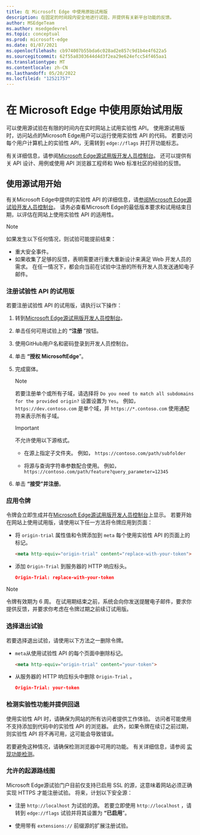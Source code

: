 ```yaml
---
title: 在 Microsoft Edge 中使用原始试用版
description: 在固定的时间段内安全地进行试验，并提供有关新平台功能的反馈。
author: MSEdgeTeam
ms.author: msedgedevrel
ms.topic: conceptual
ms.prod: microsoft-edge
ms.date: 01/07/2021
ms.openlocfilehash: cb974007b55bda6c028ad2e857c9d1b4e4f622a5
ms.sourcegitcommit: 62f55a8303644d4d3f2ea29e624efcc54f465aa1
ms.translationtype: MT
ms.contentlocale: zh-CN
ms.lasthandoff: 05/20/2022
ms.locfileid: "12521757"
---
```

# <a name="use-origin-trials-in-microsoft-edge"></a>在 Microsoft Edge 中使用原始试用版

可以使用源试验在有限的时间内在实时网站上试用实验性 API。  使用源试用版时，访问站点的Microsoft Edge用户可以运行使用实验性 API 的代码。  若要访问每个用户计算机上的实验性 API，无需转到 `edge://flags` 并打开功能标志。

有关详细信息，请参阅[Microsoft Edge源试用版开发人员控制台](https://developer.microsoft.com/microsoft-edge/origin-trials)。  还可以提供有关 API 设计、用例或使用 API 浏览器工程师和 Web 标准社区的经验的反馈。


<!-- ====================================================================== -->
## <a name="get-started-using-origin-trials"></a>使用源试用开始

有关Microsoft Edge中提供的实验性 API 的详细信息，请[参阅Microsoft Edge源试验开发人员控制台](https://developer.microsoft.com/microsoft-edge/origin-trials)。  请务必查看Microsoft Edge的最低版本要求和试用结束日期，以评估在网站上使用实验性 API 的适用性。

> [!NOTE]
> 如果发生以下任何情况，则试验可能提前结束：
> *   重大安全事件。
> *   如果收集了足够的反馈，表明需要进行重大重新设计来满足 Web 开发人员的需求。
> 在任一情况下，都会向当前在试验中注册的所有开发人员发送通知电子邮件。

### <a name="register-for-a-trial-of-an-experimental-api"></a>注册试验性 API 的试用版

若要注册试验性 API 的试用版，请执行以下操作：

1. 转到[Microsoft Edge源试用版开发人员控制台](https://developer.microsoft.com/microsoft-edge/origin-trials)。

1. 单击任何可用试验上的 **“注册** ”按钮。

1. 使用GitHub用户名和密码登录到开发人员控制台。

1. 单击 **“授权 MicrosoftEdge**”。

1. 完成窗体。

   > [!NOTE]
   > 若要注册单个或所有子域，请选择将 `Do you need to match all subdomains for the provided origin?` 设置设置为 `Yes`。  例如， `https://dev.contoso.com` 是单个域，并 `https://*.contoso.com` 使用通配符来表示所有子域。

   > [!IMPORTANT]
   > 不允许使用以下源格式。
   > *   在源上指定子文件夹。  例如， `https://contoso.com/path/subfolder`
   >
   > *   将源与查询字符串参数配合使用。  例如， `https://contoso.com/path/feature?query_parameter=12345`

1. 单击 **“接受”并注册**。

### <a name="apply-your-token"></a>应用令牌

令牌会立即生成并在[Microsoft Edge源试用版开发人员控制台](https://developer.microsoft.com/microsoft-edge/origin-trials)上显示。  若要开始在网站上使用试用版，请使用以下任一方法将令牌应用到页面：

*  将 `origin-trial` 属性值和令牌添加到 `meta` 每个使用实验性 API 的页面上的标记。

   ```html
   <meta http-equiv="origin-trial" content="replace-with-your-token">
   ```

*  添加 `Origin-Trial` 到服务器的 HTTP 响应标头。

   ```json
   Origin-Trial: replace-with-your-token
   ```

> [!NOTE]
> 令牌有效期为 6 周。  在试用期结束之前，系统会向你发送提醒电子邮件，要求你提供反馈，并要求你考虑在令牌过期之前续订试用版。

### <a name="opt-out-of-an-experiment"></a>选择退出试验

若要选择退出试验，请使用以下方法之一删除令牌。

*  `meta`从使用试验性 API 的每个页面中删除标记。

   ```html
   <meta http-equiv="origin-trial" content="your-token">
   ```

*  从服务器的 HTTP 响应标头中删除 `Origin-Trial` 。

   ```json
   Origin-Trial: your-token
   ```

### <a name="detect-experimental-features-and-provide-a-fallback"></a>检测实验性功能并提供回退

使用实验性 API 时，请确保为网站的所有访问者提供工作体验。  访问者可能使用不支持添加到代码中的实验性 API 的浏览器。  此外，如果令牌在续订之前过期，则实验性 API 将不再可用，这可能会导致错误。

若要避免这种情况，请确保检测浏览器中可用的功能。  有关详细信息，请参阅 [实现功能检测](https://developer.mozilla.org/docs/learn/tools_and_testing/cross_browser_testing/feature_detection)。

### <a name="roadmap-for-allowed-origins"></a>允许的起源路线图

Microsoft Edge源试验门户目前仅支持已启用 SSL 的源，这意味着网站必须正确实现 HTTPS 才能注册试验。  将来，计划以下安全源：

*  注册 `http://localhost` 为试验的源。  若要立即使用 `http://localhost` ，请转到 `edge://flags` 试验并将其设置为 **“已启用**”。

*  使用带有 `extensions://` 前缀源的扩展注册试验。

